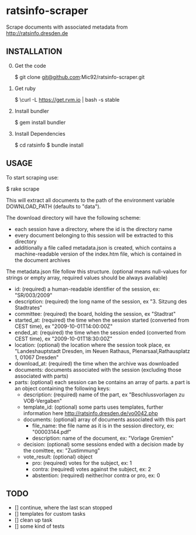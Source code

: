 ratsinfo-scraper
================

Scrape documents with associated metadata from http://ratsinfo.dresden.de

INSTALLATION
------------

0. Get the code

   $ git clone git@github.com:Mic92/ratsinfo-scraper.git

1. Get ruby

   $ \curl -L https://get.rvm.io | bash -s stable

2. Install bundler

   $ gem install bundler

3. Install Dependencies

   $ cd ratsinfo
   $ bundle install


USAGE
-----

To start scraping use:

   $ rake scrape

This will extract all documents to the path of the environment variable DOWNLOAD_PATH (defaults
to "data").

The download directory will have the following scheme:

- each session have a directory, where the id is the directory name
- every document belonging to this session will be extracted to this directory
- additionally a file called metadata.json is created, which contains a
  machine-readable version of the index.htm file, which is contained in the
  document archives

The metadata.json file follow this structure. (optional means null-values
for strings or empty array, required values should be always available)

- id: (required) a human-readable identifier of the session, ex: "SR/003/2009"
- description: (required) the long name of the session, ex "3. Sitzung des Stadtrates"
- committee: (required) the board, holding the session, ex "Stadtrat"
- started_at: (required) the time when the session started (converted from CEST time), ex "2009-10-01T14:00:00Z"
- ended_at: (required) the time when the session ended (converted from CEST time), ex "2009-10-01T18:30:00Z"
- location: (optional) the location where the session took place, ex "Landeshauptstadt Dresden,  im Neuen Rathaus, Plenarsaal,Rathausplatz 1, 01067 Dresden"
- download_at: (required) the time when the archive was downloaded
- documents: documents associated with the session (excluding those associated
  with parts)
- parts: (optional) each session can be contains an array of parts.
  a part is an object containing the following keys:
  - description: (required) name of the part, ex "Beschlussvorlagen zu VOB-Vergaben"
  - template_id: (optional) some parts uses templates, further information here http://ratsinfo.dresden.de/vo0042.php
  - documents: (optional) array of documents associated with this part
     - file_name: the file name as it is in the session directory, ex: "00003144.pdf"
     - description: name of the document, ex: "Vorlage Gremien"
  - decision: (optional) some sessions ended with a decision made by the comittee, ex: "Zustimmung"
  - vote_result: (optional) object
     - pro: (required) votes for the subject, ex: 1
     - contra: (required) votes against the subject, ex: 2
     - abstention: (required) neither/nor contra or pro, ex: 0

TODO
----

- [] continue, where the last scan stopped
- [] templates for custom tasks
- [] clean up task
- [] some kind of tests
